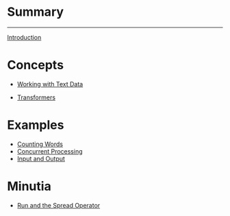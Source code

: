 # Summary

---

[Introduction](./introduction.md)

# Concepts

- [Working with Text Data](./text-data.md)

<!-- - [Stream Conversions](./conversions.md) -->

- [Transformers](./transform.md)

<!-- - [The Zen of Errors](./errors.md) -->

# Examples

- [Counting Words](./example-counting-words.md)
- [Concurrent Processing](./example-concurrent-processing.md)
- [Input and Output](./example-io.md)

# Minutia

- [Run and the Spread Operator](./spread.md)

